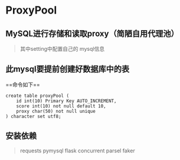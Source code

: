 # ProxyPool


## MySQL进行存储和读取proxy（简陋自用代理池）

> 其中setting中配置自己的 mysql信息 


## 此mysql要提前创建好数据库中的表
==命令如下==
```mysql
create table proxyPool (
    id int(10) Primary Key AUTO_INCREMENT,
    score int(10) not null default 10,
    proxy char(50) not null unique
) character set utf8;
```


## 安装依赖
> requests pymysql flask concurrent parsel faker
